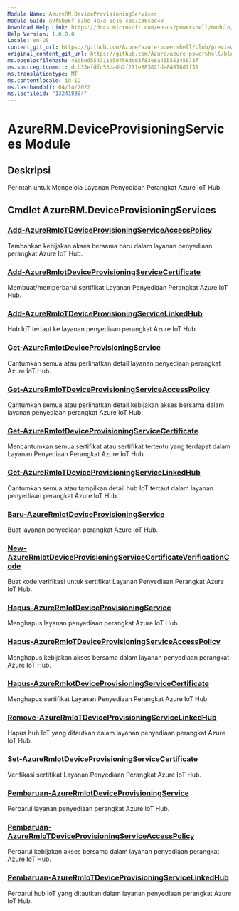 ```yaml
---
Module Name: AzureRM.DeviceProvisioningServices
Module Guid: a9f5b86f-63be-4e7a-8e16-c8c7c36cae40
Download Help Link: https://docs.microsoft.com/en-us/powershell/module/azurerm.deviceprovisioningservices
Help Version: 1.0.0.0
Locale: en-US
content_git_url: https://github.com/Azure/azure-powershell/blob/preview/src/ResourceManager/DeviceProvisioningServices/Commands.DeviceProvisioningServices/help/AzureRM.DeviceProvisioningServices.md
original_content_git_url: https://github.com/Azure/azure-powershell/blob/preview/src/ResourceManager/DeviceProvisioningServices/Commands.DeviceProvisioningServices/help/AzureRM.DeviceProvisioningServices.md
ms.openlocfilehash: 48dbed554711a50756dc03f83e8a45b55145673f
ms.sourcegitcommit: dcb33efdfc53ba0b2f271e883021de84878d1f31
ms.translationtype: MT
ms.contentlocale: id-ID
ms.lasthandoff: 04/14/2022
ms.locfileid: "132418384"
---
```

# AzureRM.DeviceProvisioningServices Module
## Deskripsi
Perintah untuk Mengelola Layanan Penyediaan Perangkat Azure IoT Hub.

## Cmdlet AzureRM.DeviceProvisioningServices
### [Add-AzureRmIoTDeviceProvisioningServiceAccessPolicy](Add-AzureRmIoTDeviceProvisioningServiceAccessPolicy.md)
Tambahkan kebijakan akses bersama baru dalam layanan penyediaan perangkat Azure IoT Hub.

### [Add-AzureRmIotDeviceProvisioningServiceCertificate](Add-AzureRmIoTDeviceProvisioningServiceCertificate.md)
Membuat/memperbarui sertifikat Layanan Penyediaan Perangkat Azure IoT Hub.

### [Add-AzureRmIoTDeviceProvisioningServiceLinkedHub](Add-AzureRmIoTDeviceProvisioningServiceLinkedHub.md)
Hub IoT tertaut ke layanan penyediaan perangkat Azure IoT Hub.

### [Get-AzureRmIotDeviceProvisioningService](Get-AzureRmIoTDeviceProvisioningService.md)
Cantumkan semua atau perlihatkan detail layanan penyediaan perangkat Azure IoT Hub.

### [Get-AzureRmIoTDeviceProvisioningServiceAccessPolicy](Get-AzureRmIoTDeviceProvisioningServiceAccessPolicy.md)
Cantumkan semua atau perlihatkan detail kebijakan akses bersama dalam layanan penyediaan perangkat Azure IoT Hub.

### [Get-AzureRmIotDeviceProvisioningServiceCertificate](Get-AzureRmIoTDeviceProvisioningServiceCertificate.md)
Mencantumkan semua sertifikat atau sertifikat tertentu yang terdapat dalam Layanan Penyediaan Perangkat Azure IoT Hub.

### [Get-AzureRmIoTDeviceProvisioningServiceLinkedHub](Get-AzureRmIoTDeviceProvisioningServiceLinkedHub.md)
Cantumkan semua atau tampilkan detail hub IoT tertaut dalam layanan penyediaan perangkat Azure IoT Hub.

### [Baru-AzureRmIotDeviceProvisioningService](New-AzureRmIoTDeviceProvisioningService.md)
Buat layanan penyediaan perangkat Azure IoT Hub.

### [New-AzureRmIotDeviceProvisioningServiceCertificateVerificationCode](New-AzureRmIoTDeviceProvisioningServiceCertificateVerificationCode.md)
Buat kode verifikasi untuk sertifikat Layanan Penyediaan Perangkat Azure IoT Hub.

### [Hapus-AzureRmIotDeviceProvisioningService](Remove-AzureRmIoTDeviceProvisioningService.md)
Menghapus layanan penyediaan perangkat Azure IoT Hub.

### [Hapus-AzureRmIoTDeviceProvisioningServiceAccessPolicy](Remove-AzureRmIoTDeviceProvisioningServiceAccessPolicy.md)
Menghapus kebijakan akses bersama dalam layanan penyediaan perangkat Azure IoT Hub.

### [Hapus-AzureRmIotDeviceProvisioningServiceCertificate](Remove-AzureRmIoTDeviceProvisioningServiceCertificate.md)
Menghapus sertifikat Layanan Penyediaan Perangkat Azure IoT Hub.

### [Remove-AzureRmIoTDeviceProvisioningServiceLinkedHub](Remove-AzureRmIoTDeviceProvisioningServiceLinkedHub.md)
Hapus hub IoT yang ditautkan dalam layanan penyediaan perangkat Azure IoT Hub.

### [Set-AzureRmIotDeviceProvisioningServiceCertificate](Set-AzureRmIoTDeviceProvisioningServiceCertificate.md)
Verifikasi sertifikat Layanan Penyediaan Perangkat Azure IoT Hub.

### [Pembaruan-AzureRmIotDeviceProvisioningService](Update-AzureRmIoTDeviceProvisioningService.md)
Perbarui layanan penyediaan perangkat Azure IoT Hub.

### [Pembaruan-AzureRmIoTDeviceProvisioningServiceAccessPolicy](Update-AzureRmIoTDeviceProvisioningServiceAccessPolicy.md)
Perbarui kebijakan akses bersama dalam layanan penyediaan perangkat Azure IoT Hub.

### [Pembaruan-AzureRmIoTDeviceProvisioningServiceLinkedHub](Update-AzureRmIoTDeviceProvisioningServiceLinkedHub.md)
Perbarui hub IoT yang ditautkan dalam layanan penyediaan perangkat Azure IoT Hub.

